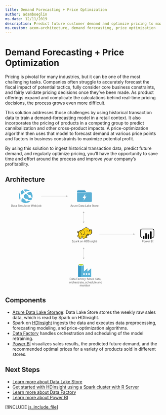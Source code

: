```yaml
---
title: Demand Forecasting + Price Optimization
author: adamboeglin
ms.date: 12/11/2019
description: Predict future customer demand and optimize pricing to maximize profitability using big-data and advanced-analytics services from Microsoft Azure.
ms.custom: acom-architecture, demand forecasting, price optimization
---
```

# Demand Forecasting + Price Optimization

Pricing is pivotal for many industries, but it can be one of the most challenging tasks. Companies often struggle to accurately forecast the fiscal impact of potential tactics, fully consider core business constraints, and fairly validate pricing decisions once they’ve been made. As product offerings expand and complicate the calculations behind real-time pricing decisions, the process grows even more difficult.

This solution addresses those challenges by using historical transaction data to train a demand-forecasting model in a retail context. It also incorporates the pricing of products in a competing group to predict cannibalization and other cross-product impacts. A price-optimization algorithm then uses that model to forecast demand at various price points and factors in business constraints to maximize potential profit.

By using this solution to ingest historical transaction data, predict future demand, and regularly optimize pricing, you’ll have the opportunity to save time and effort around the process and improve your company’s profitability.


## Architecture

<svg class="architecture-diagram" aria-labelledby="demand-forecasting-price-optimization-marketing" height="677.945" viewbox="0 0 1070.702 677.945" width="1070.702" xmlns="http://www.w3.org/2000/svg"><title id="demand-forecasting-price-optimization-marketing">Demand forecasting and price optimization for marketing</title><desc>Predict future customer demand and optimize pricing to maximize profitability using big-data and advanced-analytics services from Microsoft Azure.</desc><g><rect fill="#333940" fill-opacity="0" height="101.182" width="101.182" x="495.052"></rect><path d="M554.813,18.972l-2.846-5.059a6.521,6.521,0,0,0-5.375-3.162H501.376a6.342,6.342,0,0,0-6.324,6.324v3.478h60.709C555.445,19.92,555.129,19.6,554.813,18.972Z" fill="#3596c5"></path><path d="M592.44,23.714H495.052V84.107a6.342,6.342,0,0,0,6.324,6.324H589.91a6.342,6.342,0,0,0,6.324-6.324v-54.7A6.246,6.246,0,0,0,592.44,23.714ZM558.607,53.753,540.584,79.364c0,.316-.316.316-.632.316h-.316c-.316-.316-.632-.632-.316-.949l4.743-15.177H533.628a1.1,1.1,0,0,1-.632-.316V62.29l17.391-25.3c0-.316.316-.316.632-.316h.316c.316.316.632.632.316.949l-4.427,14.861h10.751a1.01,1.01,0,0,1,.949.949A.31.31,0,0,0,558.607,53.753Z" fill="#5bafd5"></path></g><text fill="#505050" font-family="SegoeUI, Segoe UI" font-size="18.147" transform="translate(442.644 627.487) scale(1.036 1)">Data Factory: Move data, <tspan x="-2.99" y="22.309">orchestrate, schedule and </tspan><tspan x="67.433" y="44.618">monitor</tspan></text><text fill="#505050" font-family="SegoeUI, Segoe UI" font-size="18.147" transform="translate(940.735 368.583) scale(1.036 1)">Power BI</text><text fill="#505050" font-family="SegoeUI, Segoe UI" font-size="18.147" transform="translate(40.589 124.197) scale(1.036 1)">Data Simulator Web Job</text><text fill="#505050" font-family="SegoeUI, Segoe UI" font-size="18.147" transform="translate(448.666 124.197) scale(1.036 1)">Azure Data Lake Store</text><text fill="#505050" font-family="SegoeUI, Segoe UI" font-size="18.147" transform="translate(459.601 368.583) scale(1.036 1)">Spark on HDInsight</text><g><line fill="none" stroke="#afafaf" stroke-miterlimit="10" stroke-width="1.135" x1="539.805" x2="539.805" y1="164.002" y2="227.244"></line><polygon fill="#afafaf" points="534.145 165.658 539.805 155.855 545.465 165.658 534.145 165.658"></polygon><polygon fill="#afafaf" points="534.145 225.588 539.805 235.39 545.465 225.588 534.145 225.588"></polygon></g><g><line fill="none" stroke="#afafaf" stroke-miterlimit="10" stroke-width="1.135" x1="539.805" x2="539.805" y1="412.017" y2="475.259"></line><polygon fill="#afafaf" points="534.145 413.674 539.805 403.871 545.465 413.674 534.145 413.674"></polygon><polygon fill="#afafaf" points="534.145 473.603 539.805 483.406 545.465 473.603 534.145 473.603"></polygon></g><g><line fill="none" stroke="#afafaf" stroke-miterlimit="10" stroke-width="1.135" x1="421.949" x2="246.806" y1="50.286" y2="50.286"></line><polygon fill="#afafaf" points="420.293 44.625 430.095 50.286 420.293 55.946 420.293 44.625"></polygon></g><g><line fill="none" stroke="#afafaf" stroke-miterlimit="10" stroke-width="1.135" x1="884.105" x2="647.26" y1="311.61" y2="311.61"></line><polygon fill="#afafaf" points="882.449 305.949 892.252 311.61 882.449 317.27 882.449 305.949"></polygon></g><g><path d="M591.243,568.918h0V547.234L566.691,568.56h-.538V547.234L541.6,568.56h0V523.937c0-3.763-8.423-7.527-19.534-7.527s-20.251,3.584-20.251,7.527v81.719h89.6Zm-69.175-41.4c-8.064,0-14.516-1.971-14.516-4.122s6.452-4.122,14.516-4.122,14.516,1.792,14.516,4.122C536.4,525.55,529.953,527.521,522.068,527.521Zm42.293,63.619h-9.856v-9.856h9.856Zm-17.383,0h-9.856v-9.856h9.856Zm25.089,0v-9.856h9.856v9.856Z" fill="#59b4d9"></path><rect fill="#3999c6" height="82.257" width="19.892" x="501.818" y="523.399"></rect><path d="M541.423,523.4c0,3.943-8.96,7.168-19.892,7.168s-19.713-3.226-19.713-7.168,8.96-7.168,19.892-7.168,19.713,3.047,19.713,7.168" fill="#fff"></path><path d="M537.48,522.862c0,2.688-6.989,4.659-15.77,4.659s-15.77-1.971-15.77-4.659,6.989-4.659,15.77-4.659,15.77,2.151,15.77,4.659" fill="#7fba00"></path><path d="M534.075,525.729c2.151-.717,3.226-1.792,3.226-2.867,0-2.688-6.989-4.659-15.77-4.659s-15.77,2.151-15.77,4.659c.179,1.075,1.434,2.151,3.4,2.867a38.046,38.046,0,0,1,12.545-1.792,37.645,37.645,0,0,1,12.365,1.792" fill="#b8d432"></path></g><g><path d="M169.618,87.744a46.79,46.79,0,1,1-56.877-74.311,46.79,46.79,0,0,1,56.877,74.311" fill="#59b4d9"></path><path d="M161.018,58.8a10.083,10.083,0,0,0,14.119,1.88c.23-.176.408-.389.618-.579,4.51,3.177,7.642,5.274,9.408,6.476a40.376,40.376,0,0,0,1.254-4.01c-1.865-1.387-4.387-3.329-8.032-6.283a10,10,0,0,0-14.353-12.259c-4.767-4.276-10-9.178-15.526-14.665,17.159-9.228,29.349-7.876,29.349-7.876a47.01,47.01,0,0,0-6.751-6.922c-7.236-1.118-18.477-.992-31.321,5.84l0-.006h0q-6.42-6.72-13.074-14.439a43.556,43.556,0,0,0-6.2,2.522,100.8,100.8,0,0,0,12.645,16.036h0c.009.011.021.021.032.032a86.672,86.672,0,0,0-13,11.262c-.543.579-1.065,1.161-1.576,1.743a14.128,14.128,0,0,0-7.708.528c-4.239-9.146-3.9-16.493-3.228-20.28a49.339,49.339,0,0,0-5.04,6.117c-1.106,4.521-1.421,11.042,1.844,18.9a14.114,14.114,0,0,0-.009,17.137,14.5,14.5,0,0,0,1.047,1.208,70.9,70.9,0,0,0-2.733,16.4c.444.6.444,1.09.884,1.678a47.508,47.508,0,0,0,7.789,7.5,51.592,51.592,0,0,1,3.209-21.291,14.054,14.054,0,0,0,6.521-1.06c1.2,1.054,2.453,2.119,3.791,3.2a78.02,78.02,0,0,0,13.639,8.693,9.252,9.252,0,0,0,14.886,8.307,9.208,9.208,0,0,0,2.074-2.277,83.506,83.506,0,0,0,18.359,1.908c.723,0,4.076-4.561,6-7.388-2.872.6-11.389,1.771-23.029-1.573a9.2,9.2,0,0,0-14.072-5.828,87.72,87.72,0,0,1-12.653-8.406q-1.323-1.048-2.544-2.093a14.187,14.187,0,0,0,.6-14.135c.535-.535,1.062-1.073,1.631-1.6a102.762,102.762,0,0,1,12.205-9.874c-.154-.142-.292-.292-.442-.436.152.14.294.285.447.425l0,0c5.843,5.4,12.038,10.524,17.906,15.1A10.012,10.012,0,0,0,161.018,58.8Z" fill="#fff"></path></g><g><polygon fill="#fcd116" points="530.37 282.762 523.234 283.985 516.913 286.84 511.408 290.306 506.106 296.627 503.252 299.685 500.397 300.705 499.581 298.87 501.009 297.035 501.213 294.384 502.232 294.384 503.048 295.199 502.844 292.549 501.824 291.733 501.824 290.714 499.377 292.141 496.931 294.792 496.523 297.238 497.542 299.277 498.358 302.54 500.193 303.355 502.232 303.355 504.067 302.132 502.844 308.453 504.067 315.386 502.64 318.648 498.358 323.338 498.97 326.396 501.213 329.659 505.087 332.309 507.33 332.717 509.572 332.717 508.145 338.834 513.447 341.077 520.175 341.893 522.418 340.261 522.622 336.387 525.273 332.105 525.477 328.639 531.594 329.251 537.303 328.639 531.594 332.105 532.613 336.183 536.079 341.893 539.75 343.32 542.4 342.3 543.624 339.854 549.537 335.368 550.76 336.387 559.936 336.795 561.771 335.164 561.975 332.513 561.363 331.494 560.955 324.357 557.897 318.24 558.305 315.386 560.14 316.405 565.441 321.299 567.888 321.503 570.742 320.279 573.597 318.24 575.024 313.55 583.18 314.162 588.278 312.123 592.356 308.453 595.21 302.948 596.026 296.423 595.414 289.082 593.783 282.354 592.152 280.111 589.909 279.499 586.035 283.781 582.569 285.004 579.51 279.907 576.452 277.052 574.617 276.033 568.092 270.324 562.586 267.469 557.285 267.061 550.964 268.081 545.459 270.12 541.789 273.178 538.73 276.848 535.672 277.664 530.37 282.762"></polygon><polygon fill="#1e1e1e" points="502.844 296.627 503.659 297.646 503.863 296.423 503.252 296.423 502.844 296.627"></polygon><path d="M596.638,288.675a22.607,22.607,0,0,0-2.447-8.156c-.2-.2-.408-.612-.612-.816a8.42,8.42,0,0,0-2.243-1.427,3.025,3.025,0,0,0-2.651,0c-.2.2-.408.2-.612.408a11.309,11.309,0,0,0-1.223,1.631,14.376,14.376,0,0,1-1.427,1.835,7.912,7.912,0,0,1-2.243,1.223,7.912,7.912,0,0,0-1.223-2.243,19.129,19.129,0,0,0-1.835-2.447l-1.631-1.631-1.835-1.223a45.389,45.389,0,0,1-4.894-3.874c-.612-.612-1.427-1.223-2.039-1.835-3.67-3.058-7.136-4.486-10.807-4.69s-7.544.816-12.234,2.651a21.493,21.493,0,0,0-5.3,3.262,29.264,29.264,0,0,0-3.874,4.486,6.032,6.032,0,0,0-2.039.408,7.236,7.236,0,0,0-2.447,1.631,13.192,13.192,0,0,1-1.835,1.631h0l-1.631,1.631a44.67,44.67,0,0,0-10.6,2.651,30.547,30.547,0,0,0-8.768,5.3,15.33,15.33,0,0,0-3.058,3.262,33.21,33.21,0,0,0-2.243,3.466l-1.835,1.835a4.231,4.231,0,0,1-2.039,1.223h0a1.578,1.578,0,0,1-.612.2v-.2A5.229,5.229,0,0,0,501.62,295c.2.2.2.408.408.612s.2.408.408.612l.408-.408.612.2a8.55,8.55,0,0,0,.2-3.262,2.8,2.8,0,0,0-1.019-1.631c0-.2.2-.2.2-.408a2.947,2.947,0,0,0,.408-1.427l-.408-.2h0l.408.2.612-.408-.816.2a13.245,13.245,0,0,0-5.505,3.466,9.053,9.053,0,0,0-1.631,2.243,4.55,4.55,0,0,0-.612,2.651,6.125,6.125,0,0,0,1.223,2.243,13,13,0,0,0,.408,1.427,2.9,2.9,0,0,1,.408,1.223,4.237,4.237,0,0,0,2.243,2.039,4.97,4.97,0,0,0,2.447,0c-.2,1.019-.2,2.039-.408,3.058a42.681,42.681,0,0,0,.2,4.894,2.586,2.586,0,0,0,.2,1.223c0,.408.2.816.2,1.223a2.9,2.9,0,0,0-.408,1.223,8.521,8.521,0,0,1-.816,2.039l-1.631,1.631-1.427,1.427-.408.408c-1.019,1.019-1.223,1.223-1.019,2.855a29.038,29.038,0,0,0,1.019,3.262,12.392,12.392,0,0,0,2.039,2.855,21.775,21.775,0,0,0,5.1,3.262,6.048,6.048,0,0,0,3.262.408c0,.2,0,.408-.2.408a9.941,9.941,0,0,0-.612,1.427c-1.223,2.855,0,4.282,2.039,5.1a20.042,20.042,0,0,0,3.262,1.019c.2,0,.408.2.816.2a30.473,30.473,0,0,0,5.709,1.223c2.243.2,4.282-.408,4.894-2.447a8.974,8.974,0,0,0,.408-2.039V337.2a10.918,10.918,0,0,1,1.427-2.447c0-.2.2-.2.2-.408.408-.816.816-1.223.816-1.835v-2.447a24.676,24.676,0,0,0,3.874.2h2.039c-.2,0-.408.2-.612.2a.2.2,0,0,0-.2.2c-1.835.816-1.835,2.651-1.223,4.282a9.7,9.7,0,0,0,2.243,4.078c1.427,2.039,2.651,3.874,4.078,4.69,1.631,1.02,3.466,1.02,5.913-.2a4.237,4.237,0,0,0,2.039-2.243c.2-.2.408-.612.612-.816a30.516,30.516,0,0,1,3.058-2.447A8.632,8.632,0,0,1,549.945,337a6.788,6.788,0,0,0,1.223.612,7.645,7.645,0,0,0,2.243.2h5.3c1.427,0,2.651,0,3.466-.612,1.019-.612,1.427-1.427,1.631-3.058v-1.631a2.71,2.71,0,0,0-.612-1.427V326.6a10.234,10.234,0,0,0-.408-2.447,9.939,9.939,0,0,0-.816-2.243c-.2-.612-.408-1.019-.612-1.631l-.408.2h0l.408-.2h0a12.473,12.473,0,0,0-1.019-2.447v-.612l.816.816,1.223,1.223a14.039,14.039,0,0,0,2.651,2.243,4.921,4.921,0,0,0,3.466.816,8.083,8.083,0,0,0,4.486-1.631,9.965,9.965,0,0,0,2.855-3.67c.2-.408.2-.816.408-1.223,0-.408.2-.612.2-1.019a23.348,23.348,0,0,0,6.525.2,18.082,18.082,0,0,0,5.913-1.631,14.993,14.993,0,0,0,5.913-5.913h0a23.048,23.048,0,0,0,2.855-9.175C597.453,295.811,597.249,292.141,596.638,288.675Zm-30.585,24.672c-.612,2.039-1.631,5.505,1.223,6.117a3.632,3.632,0,0,0,3.058-.612,5.745,5.745,0,0,1-2.651,0,1.788,1.788,0,0,1-1.427-1.223c.2.2.612.2,1.427.408,2.039.408,4.078-.408,4.486-2.039a21.081,21.081,0,0,1,.612-2.447,13,13,0,0,0,1.427.408c-.2.816-.612,1.631-.816,2.651a5.766,5.766,0,0,1-5.709,3.874c-2.243,0-3.466-1.427-5.1-2.651-1.019-.816-2.039-1.835-3.058-2.651a22.557,22.557,0,0,1-7.34-3.67c1.835,2.039,3.058,3.262,5.505,4.282-.408,3.67-1.631,6.321-2.651,9.787-.408,1.631-4.282,7.952-5.505,8.564-.816.408-5.505,4.486-6.525,5.1a9.15,9.15,0,0,1-2.243,2.651c-3.058,1.631-5.1-1.427-6.729-4.078-.816-1.223-2.855-4.69-1.019-5.709,1.631-.816,2.651-1.631,4.486-2.651a6.2,6.2,0,0,0,1.019,1.427c0-.612-.2-1.019-.2-1.631a5.82,5.82,0,0,1,0-2.651c0-.816.2-1.835.2-2.651-.2,1.019-.816,1.835-1.019,2.855a1.838,1.838,0,0,0-.2,1.019,32.945,32.945,0,0,1-11.826.2c-.2-1.427-.612-3.058-.816-4.078v6.525a4.641,4.641,0,0,1-.816,3.262c-.612,1.223-1.019,1.427-2.039,3.466a17.539,17.539,0,0,1-.2,3.262c-.612,2.039-6.117.408-7.544,0-1.835-.408-5.505-1.223-4.69-3.67a29.575,29.575,0,0,0,1.835-7.34c-3.262-4.69-6.321-11.214-6.933-17.128-.408-4.486-.2-7.34.816-9.991,1.631-4.282,3.67-8.156,7.137-11.214,4.69-4.078,8.972-5.709,15.9-6.729-1.631,1.835-3.262,3.874-5.1,5.913a31.6,31.6,0,0,0-4.078,6.525c-1.631,3.262-1.631,4.486.612,7.136,1.835,2.447,2.855,3.466,3.466,5.913a13.206,13.206,0,0,0-1.019,4.282c2.243,2.447,3.874,4.078,5.913,4.486a7.9,7.9,0,0,0,5.709-.612c4.078-2.039,7.952-4.894,12.642-5.1,2.243-5.3,2.039-9.787.816-15.089a90.308,90.308,0,0,1-1.223-10.4,26.58,26.58,0,0,0-.408,10.6c.816,4.486,1.427,9.379-.816,13.253-4.282.408-7.952,2.855-11.826,4.894a6.733,6.733,0,0,1-4.894.408c-1.223-.2-2.243-1.223-4.078-3.262a9.472,9.472,0,0,1,1.223-4.69,88.918,88.918,0,0,1,4.894-8.36c-2.039,2.651-4.078,4.894-5.709,7.34-.612-1.835-1.631-2.855-3.058-4.894s-1.631-2.855-.612-5.3c1.223-2.447,2.039-4.486,4.078-6.525,3.262-3.67,6.321-7.544,9.991-11.214,2.039-1.835,2.855-1.835,5.3-2.243s4.69-.816,7.136-1.427a41.624,41.624,0,0,1-6.933.612h0c2.243-2.855,3.466-4.486,7.136-6.117,8.972-3.874,14.681-4.282,21.613,1.631a48.816,48.816,0,0,0,5.3,4.282,8.974,8.974,0,0,0-2.039.408,7.773,7.773,0,0,1,3.058.2c.2.2.612.408.816.612a8.3,8.3,0,0,1,2.855,2.447,27,27,0,0,1,2.447,4.078c-.408-.2-.816-.2-1.223-.408a1.226,1.226,0,0,0-.816-.2,2.452,2.452,0,0,0-1.631.408h0a6.644,6.644,0,0,1-2.651.816,2.251,2.251,0,0,0,1.631,0h.2c-.2.2-.2.612-.408,1.019a3.47,3.47,0,0,0,.2,1.427h0c0,.2.2.2.2.408-.408.2-.612.2-1.019.408a19.651,19.651,0,0,1,4.894,0c.2.612.2,1.019.408,1.631h-.612a2.789,2.789,0,0,0-2.855-.2c-3.466.816-2.651,2.855-4.282,5.913,1.631-2.039,1.631-4.282,4.282-4.894.612-.2,1.019-.408,1.427-.2a4,4,0,0,0-1.835,1.835c-.816,2.243-.2,3.874-1.223,5.913,1.019-1.835,1.019-3.466,2.039-5.505.408-.612,1.631-1.835,2.243-1.835h.612a19.851,19.851,0,0,1,.2,3.262c-.2,1.835-.612,4.486-.816,5.505,1.019-1.223,1.427-3.67,1.835-5.505a15.436,15.436,0,0,0,0-6.117c-.612-2.855,2.243-2.243,3.874-3.67,1.223-1.019,2.039-2.447,3.058-3.466s2.855.408,3.262,1.631a40.59,40.59,0,0,1,2.243,16.312c-.612,5.1-3.058,10.807-7.544,13.253-5.709,3.262-12.642,1.223-18.351-.612a14.565,14.565,0,0,1-3.058-1.631A4.581,4.581,0,0,1,566.053,313.347Zm-5.1,20.594c-.2,2.039-.816,2.243-2.855,2.243a42.62,42.62,0,0,1-5.1-.2,11.077,11.077,0,0,1-2.243-.408c1.835-1.427,5.1-7.136,5.709-9.175s1.427-3.874,1.835-5.913a11.5,11.5,0,0,0,.816,2.447,12.067,12.067,0,0,1,1.019,3.874,39.289,39.289,0,0,0,.2,4.894A3.156,3.156,0,0,1,560.955,333.94Zm-59.539-42.411a3.254,3.254,0,0,0-.612,1.631c-.612,2.243.2,4.282-1.835,5.913,1.02,1.835.816,2.651,3.059,1.835a8.42,8.42,0,0,0,2.243-1.427c-.2.816-.612,1.631-.816,2.447,0,.2,0,.2-.2.408-1.631.612-3.67,1.019-4.486-.612a10.1,10.1,0,0,1-.816-2.651C495.3,296.423,499.174,292.753,501.416,291.529Zm.2,2.447a1.226,1.226,0,0,1,.2-.816c0-.2,0-.2.2-.408.612.408.612.816.816,1.631C502.436,293.976,502.028,293.772,501.62,293.976Zm2.039,23.856a48.191,48.191,0,0,0,5.505,11.826h0a14.049,14.049,0,0,1-.612,1.631c-1.631,2.243-5.709-1.019-6.933-2.243a8.248,8.248,0,0,1-2.447-4.486c-.2-1.019,0-1.019.816-1.835l3.058-3.058Zm77.686-33.644c0,.2.2.408.2.612l-.2.2c-.2-.2-.408-.612-.612-.816Zm-75.851,12.438Zm-3.262-4.894Zm-5.1,7.748Zm28.546,29.973Zm49.752-15.089Zm18.351-6.933Z" fill="#1e1e1e"></path><path d="M586.443,286.636c2.855-1.019,4.282-3.262,4.894-6.117a11.154,11.154,0,0,1-5.3,5.3c-1.223.612-2.039.408-3.466.2C584,286.636,585.015,287.043,586.443,286.636Z" fill="#1e1e1e"></path><path d="M570.131,289.49a21.2,21.2,0,0,0-3.058.408c0-.408-.2-.612-.2-1.019a2.894,2.894,0,0,0-1.835-1.631c.612-.408,1.427-.816,2.039-1.223-1.631.816-3.466.612-4.894,1.427-1.223.816-2.855,3.466-4.078,4.486a17.009,17.009,0,0,0,2.447-1.631,3.78,3.78,0,0,0,.408,1.427,3.212,3.212,0,0,0,1.427,1.427,6.378,6.378,0,0,0-1.019,2.039A17.815,17.815,0,0,1,570.131,289.49Z" fill="#1e1e1e"></path><path d="M555.45,286.432c.612-2.447,1.427-4.69,5.1-6.321C555.654,281.334,554.838,283.373,555.45,286.432Z" fill="#1e1e1e"></path><path d="M563.4,309.676c-.2.612-.2,1.631-.408,2.243a8.825,8.825,0,0,1,1.019-2.447c.408-.816.612-.816,1.427-1.223a18.946,18.946,0,0,0,2.039-1.019c-.612,0-1.631.408-2.243.408C563.81,307.841,563.606,308.249,563.4,309.676Z" fill="#1e1e1e"></path><path d="M537.3,282.15c-1.835,1.835-3.466,7.748-4.078,10.2.816-2.039,3.058-7.544,4.69-8.972a4.266,4.266,0,0,1,1.223-.816c-1.223,2.039-1.019,2.447-.612,5.1a10.764,10.764,0,0,1,2.855-5.913c1.631-.408,3.262-1.019,5.1-1.631-2.039.2-3.874.408-5.913.612C538.73,281.13,538.322,281.13,537.3,282.15Z" fill="#1e1e1e"></path><path d="M561.567,292.549a1.368,1.368,0,0,1,2.447-1.223v.2a13.193,13.193,0,0,0-1.835,1.631.651.651,0,0,1-.612-.612" fill="#fffacb"></path><path d="M576.656,286.636a1.019,1.019,0,1,1,2.039,0v.408a4.8,4.8,0,0,0-1.631.408c-.2,0-.408-.408-.408-.816" fill="#fffacb"></path></g><path d="M1013.88,336.313h-1.93v-3.86h1.93a7.436,7.436,0,0,0,7.427-7.427V285.6a7.436,7.436,0,0,0-7.427-7.428H940.758a7.436,7.436,0,0,0-7.427,7.428v39.428a7.436,7.436,0,0,0,7.427,7.427h1.93v3.86h-1.93a11.3,11.3,0,0,1-11.286-11.287V285.6a11.3,11.3,0,0,1,11.287-11.287h73.121a11.3,11.3,0,0,1,11.287,11.287v39.428a11.3,11.3,0,0,1-11.287,11.287"></path><path d="M952.612,323.391h0a5.237,5.237,0,0,1,5.237,5.237V340.7a5.238,5.238,0,0,1-5.238,5.238h0a5.237,5.237,0,0,1-5.239-5.235h0V328.629a5.238,5.238,0,0,1,5.238-5.238Z"></path><path d="M969.085,345.944a5.239,5.239,0,0,1-5.239-5.238v-31a5.238,5.238,0,1,1,10.477,0v31a5.239,5.239,0,0,1-5.238,5.239"></path><path d="M1002.029,345.791a5.239,5.239,0,0,1-5.239-5.238v-43.9a5.238,5.238,0,0,1,10.477,0h0v43.9a5.239,5.239,0,0,1-5.238,5.239"></path><path d="M985.557,345.944a5.239,5.239,0,0,1-5.239-5.238V317.677a5.238,5.238,0,1,1,10.477,0v23.029a5.239,5.239,0,0,1-5.238,5.239"></path></svg>

## Components
* [Azure Data Lake Storage](http://azure.microsoft.com/services/storage/data-lake-storage/): Data Lake Store stores the weekly raw sales data, which is read by Spark on HDInsight.
* Spark on [HDInsight](http://azure.microsoft.com/services/hdinsight/) ingests the data and executes data preprocessing, forecasting modeling, and price-optimization algorithms.
* [Data Factory](http://azure.microsoft.com/services/data-factory/) handles orchestration and scheduling of the model retraining.
* [Power BI](https://powerbi.microsoft.com) visualizes sales results, the predicted future demand, and the recommended optimal prices for a variety of products sold in different stores.

## Next Steps
* [Learn more about Data Lake Store](https://docs.microsoft.com/azure/data-lake-store/data-lake-store-overview)
* [Get started with HDInsight using a Spark cluster with R Server](https://docs.microsoft.com/azure/hdinsight/hdinsight-apache-spark-overview)
* [Learn more about Data Factory](https://docs.microsoft.com/azure/data-factory/data-factory-introduction)
* [Learn more about Power BI](https://powerbi.microsoft.com/documentation/powerbi-landing-page/)

[!INCLUDE [js_include_file](../../../_js/index.md)]

